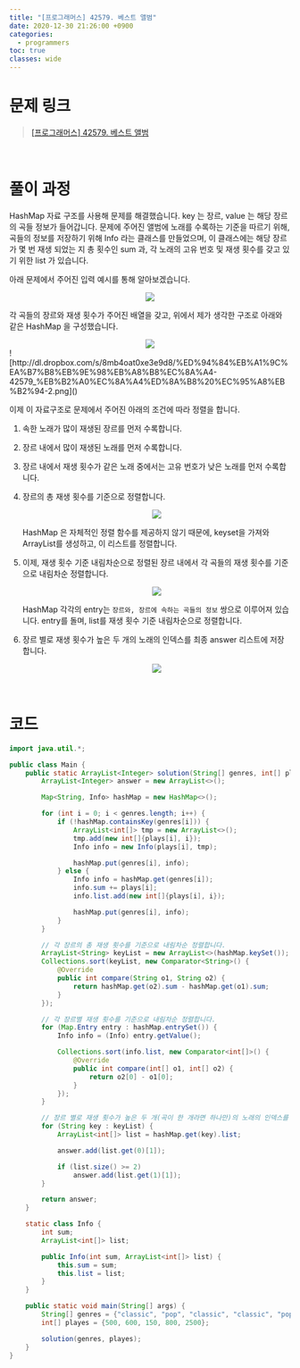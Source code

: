 ```yaml
---
title: "[프로그래머스] 42579. 베스트 앨범"
date: 2020-12-30 21:26:00 +0900
categories:
  - programmers
toc: true
classes: wide
---
```


# 문제 링크

> [[프로그래머스] 42579. 베스트 앨범](https://programmers.co.kr/learn/courses/30/lessons/42579)

<br>

# 풀이 과정

HashMap 자료 구조를 사용해 문제를 해결했습니다. key 는 장르, value 는 해당 장르의 곡들 정보가 들어갑니다. 문제에 주어진 앨범에 노래를 수록하는 기준을 따르기 위해, 곡들의 정보를 저장하기 위해 Info 라는 클래스를 만들었으며, 이 클래스에는 해당 장르가 몇 번 재생 되었는 지 총 횟수인 sum 과, 각 노래의 고유 번호 및 재생 횟수를 갖고 있기 위한 list 가 있습니다.

아래 문제에서 주어진 입력 예시를 통해 알아보겠습니다.

<center><img src="http://dl.dropbox.com/s/gpvpbfpzlj5s8sv/%ED%94%84%EB%A1%9C%EA%B7%B8%EB%9E%98%EB%A8%B8%EC%8A%A4-42579_%EB%B2%A0%EC%8A%A4%ED%8A%B8%20%EC%95%A8%EB%B2%94-1.png"></center>

각 곡들의 장르와 재생 횟수가 주어진 배열을 갖고, 위에서 제가 생각한 구조로 아래와 같은 HashMap 을 구성했습니다.

<center><img src="http://dl.dropbox.com/s/8mb4oat0xe3e9d8/%ED%94%84%EB%A1%9C%EA%B7%B8%EB%9E%98%EB%A8%B8%EC%8A%A4-42579_%EB%B2%A0%EC%8A%A4%ED%8A%B8%20%EC%95%A8%EB%B2%94-2.png"></center>
![http://dl.dropbox.com/s/8mb4oat0xe3e9d8/%ED%94%84%EB%A1%9C%EA%B7%B8%EB%9E%98%EB%A8%B8%EC%8A%A4-42579_%EB%B2%A0%EC%8A%A4%ED%8A%B8%20%EC%95%A8%EB%B2%94-2.png]()

이제 이 자료구조로 문제에서 주어진 아래의 조건에 따라 정렬을 합니다.

1. 속한 노래가 많이 재생된 장르를 먼저 수록합니다.
2. 장르 내에서 많이 재생된 노래를 먼저 수록합니다.
3. 장르 내에서 재생 횟수가 같은 노래 중에서는 고유 번호가 낮은 노래를 먼저 수록합니다.

1. 장르의 총 재생 횟수를 기준으로 정렬합니다.
    
    <center><img src="http://dl.dropbox.com/s/qug1f71l29hvg6y/%ED%94%84%EB%A1%9C%EA%B7%B8%EB%9E%98%EB%A8%B8%EC%8A%A4-42579_%EB%B2%A0%EC%8A%A4%ED%8A%B8%20%EC%95%A8%EB%B2%94-3.png"></center>

    HashMap 은 자체적인 정렬 함수를 제공하지 않기 때문에, keyset을 가져와 ArrayList를 생성하고, 이 리스트를 정렬합니다.

2. 이제, 재생 횟수 기준 내림차순으로 정렬된 장르 내에서 각 곡들의 재생 횟수를 기준으로 내림차순 정렬합니다.

    <center><img src="http://dl.dropbox.com/s/ybqevjau9j3m531/%ED%94%84%EB%A1%9C%EA%B7%B8%EB%9E%98%EB%A8%B8%EC%8A%A4-42579_%EB%B2%A0%EC%8A%A4%ED%8A%B8%20%EC%95%A8%EB%B2%94-4.png"></center>

    HashMap 각각의 entry는 `장르와, 장르에 속하는 곡들의 정보` 쌍으로 이루어져 있습니다. entry를 돌며, list를 재생 횟수 기준 내림차순으로 정렬합니다.

3. 장르 별로 재생 횟수가 높은 두 개의 노래의 인덱스를 최종 answer 리스트에 저장합니다.

    <center><img src="http://dl.dropbox.com/s/u0s940gjxykth89/%ED%94%84%EB%A1%9C%EA%B7%B8%EB%9E%98%EB%A8%B8%EC%8A%A4-42579_%EB%B2%A0%EC%8A%A4%ED%8A%B8%20%EC%95%A8%EB%B2%94-5.png"></center>

<br>

# 코드

```java
import java.util.*;

public class Main {
    public static ArrayList<Integer> solution(String[] genres, int[] plays) {
        ArrayList<Integer> answer = new ArrayList<>();

        Map<String, Info> hashMap = new HashMap<>();

        for (int i = 0; i < genres.length; i++) {
            if (!hashMap.containsKey(genres[i])) {
                ArrayList<int[]> tmp = new ArrayList<>();
                tmp.add(new int[]{plays[i], i});
                Info info = new Info(plays[i], tmp);

                hashMap.put(genres[i], info);
            } else {
                Info info = hashMap.get(genres[i]);
                info.sum += plays[i];
                info.list.add(new int[]{plays[i], i});

                hashMap.put(genres[i], info);
            }
        }

        // 각 장르의 총 재생 횟수를 기준으로 내림차순 정렬합니다.
        ArrayList<String> keyList = new ArrayList<>(hashMap.keySet());
        Collections.sort(keyList, new Comparator<String>() {
            @Override
            public int compare(String o1, String o2) {
                return hashMap.get(o2).sum - hashMap.get(o1).sum;
            }
        });

        // 각 장르별 재생 횟수를 기준으로 내림차순 정렬합니다.
        for (Map.Entry entry : hashMap.entrySet()) {
            Info info = (Info) entry.getValue();

            Collections.sort(info.list, new Comparator<int[]>() {
                @Override
                public int compare(int[] o1, int[] o2) {
                    return o2[0] - o1[0];
                }
            });
        }

        // 장르 별로 재생 횟수가 높은 두 개(곡이 한 개라면 하나만)의 노래의 인덱스를 리스트에 저장합니다.
        for (String key : keyList) {
            ArrayList<int[]> list = hashMap.get(key).list;

            answer.add(list.get(0)[1]);

            if (list.size() >= 2)
                answer.add(list.get(1)[1]);
        }

        return answer;
    }

    static class Info {
        int sum;
        ArrayList<int[]> list;

        public Info(int sum, ArrayList<int[]> list) {
            this.sum = sum;
            this.list = list;
        }
    }

    public static void main(String[] args) {
        String[] genres = {"classic", "pop", "classic", "classic", "pop"};
        int[] playes = {500, 600, 150, 800, 2500};

        solution(genres, playes);
    }
}
```